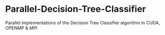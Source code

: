 # Parallel-Decision-Tree-Classifier
Parallel implementations of the Decision Tree Classifier algorithm in CUDA, OPENMP &amp; MPI
